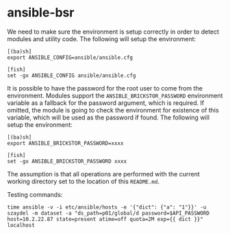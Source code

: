 # ansible-bsr
We need to make sure the environment is setup correctly in order to detect modules and utility code. The following will setup the environment:
```
[(ba)sh]
export ANSIBLE_CONFIG=ansible/ansible.cfg

[fish]
set -gx ANSIBLE_CONFIG ansible/ansible.cfg
```
It is possible to have the password for the root user to come from the environment. Modules support the `ANSIBLE_BRICKSTOR_PASSWORD` environment variable as a fallback for the password argument, which is required. If omitted, the module is going to check the environment for existence of this variable, which will be used as the password if found. The following will setup the environment:
```
[(ba)sh]
export ANSIBLE_BRICKSTOR_PASSWORD=xxxx

[fish]
set -gx ANSIBLE_BRICKSTOR_PASSWORD xxxx
```

The assumption is that all operations are performed with the current working directory set to the location of this `README.md`.


Testing commands:
```
time ansible -v -i etc/ansible/hosts -e '{"dict": {"a": "1"}}' -u szaydel -m dataset -a "ds_path=p01/global/d password=$API_PASSWORD host=10.2.22.87 state=present atime=off quota=2M exp={{ dict }}" localhost
```